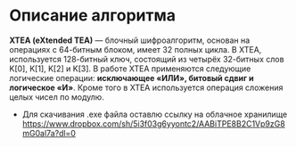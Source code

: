 # Описание алгоритма
**XTEA (eXtended TEA)** — блочный шифроалгоритм, основан на операциях с 64-битным блоком, имеет 32 полных цикла. В XTEA, используется 128-битный ключ, состоящий из четырёх 32-битных слов K[0], K[1], K[2] и K[3]. В работе XTEA применяются следующие логические операции: **исключающее «ИЛИ», битовый сдвиг и логическое «И»**. Кроме того в XTEA используется операция сложения целых чисел по модулю.

* Для скачивания .exe файла оставлю ссылку на облачное хранилище 
https://www.dropbox.com/sh/5i3f03g6yyontc2/AABiTPE8B2C1Vp9zG8mG0al7a?dl=0

